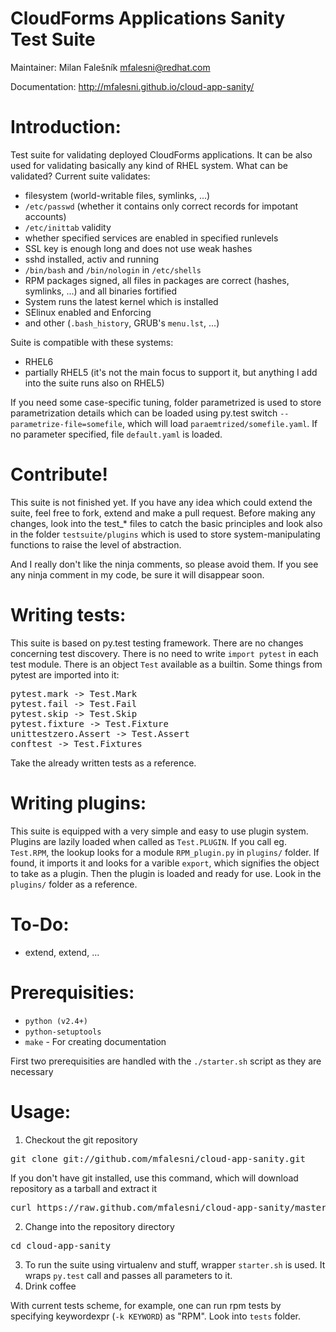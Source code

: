 CloudForms Applications Sanity Test Suite
================
Maintainer: Milan Falešník <mfalesni@redhat.com>

Documentation: http://mfalesni.github.io/cloud-app-sanity/


Introduction:
=============
Test suite for validating deployed CloudForms applications. It can be also used for validating basically any kind of RHEL system. What can be validated? Current suite validates:
* filesystem (world-writable files, symlinks, ...)
* <code>/etc/passwd</code> (whether it contains only correct records for impotant accounts)
* <code>/etc/inittab</code> validity
* whether specified services are enabled in specified runlevels
* SSL key is enough long and does not use weak hashes
* sshd installed, activ and running
* <code>/bin/bash</code> and <code>/bin/nologin</code> in <code>/etc/shells</code>
* RPM packages signed, all files in packages are correct (hashes, symlinks, ...) and all binaries fortified
* System runs the latest kernel which is installed
* SElinux enabled and Enforcing
* and other (<code>.bash_history</code>, GRUB's <code>menu.lst</code>, ...)

Suite is compatible with these systems:
* RHEL6
* partially RHEL5 (it's not the main focus to support it, but anything I add into the suite runs also on RHEL5)

If you need some case-specific tuning, folder parametrized is used to store parametrization details which can be loaded using py.test switch <code>--parametrize-file=somefile</code>, which will load <code>paraemtrized/somefile.yaml</code>. If no parameter specified, file <code>default.yaml</code> is loaded.

Contribute!
===========
This suite is not finished yet. If you have any idea which could extend the suite, feel free to fork, extend and make a pull request. Before making any changes, look into the test_* files to catch the basic principles and look also in the folder <code>testsuite/plugins</code> which is used to store system-manipulating functions to raise the level of abstraction.

And I really don't like the ninja comments, so please avoid them. If you see any ninja comment in my code, be sure it will disappear soon.

Writing tests:
=============
This suite is based on py.test testing framework. There are no changes concerning test discovery. There is no need to write <code>import pytest</code> in each test module. There is an object <code>Test</code> available as a builtin. Some things from pytest are imported into it:
<pre>
pytest.mark -> Test.Mark
pytest.fail -> Test.Fail
pytest.skip -> Test.Skip
pytest.fixture -> Test.Fixture
unittestzero.Assert -> Test.Assert
conftest -> Test.Fixtures
</pre>
Take the already written tests as a reference.

Writing plugins:
===============
This suite is equipped with a very simple and easy to use plugin system. Plugins are lazily loaded when called as <code>Test.PLUGIN</code>. If you call eg. <code>Test.RPM</code>, the lookup looks for a module <code>RPM_plugin.py</code> in <code>plugins/</code> folder. If found, it imports it and looks for a varible <code>export</code>, which signifies the object to take as a plugin. Then the plugin is loaded and ready for use. Look in the <code>plugins/</code> folder as a reference.

To-Do:
=======
* extend, extend, ...

Prerequisities:
===============
* <code>python (v2.4+)</code>
* <code>python-setuptools</code>
* <code>make</code> - For creating documentation

First two prerequisities are handled with the <code>./starter.sh</code> script as they are necessary

Usage:
======

1. Checkout the git repository
<pre>
git clone git://github.com/mfalesni/cloud-app-sanity.git
</pre>
If you don't have git installed, use this command, which will download repository as a tarball and extract it
<pre>
curl https://raw.github.com/mfalesni/cloud-app-sanity/master/tools/download_suite.sh | bash
</pre>
2. Change into the repository directory
<pre>
cd cloud-app-sanity
</pre>
3. To run the suite using virtualenv and stuff, wrapper <code>starter.sh</code> is used. It wraps <code>py.test</code> call and passes all parameters to it.
4. Drink coffee

With current tests scheme, for example, one can run rpm tests by specifying keywordexpr (<code>-k KEYWORD</code>) as "RPM". Look into <code>tests</code> folder.